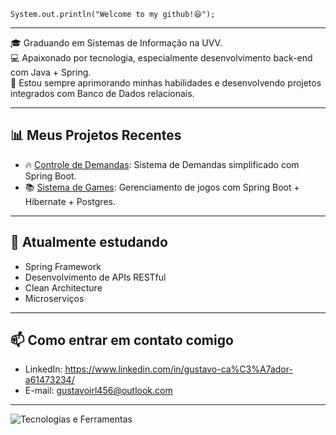 
`System.out.println("Welcome to my github!😆");`

---

🎓 Graduando em Sistemas de Informação na UVV.  
💻 Apaixonado por tecnologia, especialmente desenvolvimento back-end com Java + Spring.  
🚀 Estou sempre aprimorando minhas habilidades e desenvolvendo projetos integrados com Banco de Dados relacionais.

---

## 📊 Meus Projetos Recentes
- 🔥 [Controle de Demandas](https://github.com/gustavo-cacador/controle-demandas): Sistema de Demandas simplificado com Spring Boot.  
- 📚 [Sistema de Games](https://github.com/gustavo-cacador/gamelist): Gerenciamento de jogos com Spring Boot + Hibernate + Postgres.

---

## 🌱 Atualmente estudando
- Spring Framework
- Desenvolvimento de APIs RESTful  
- Clean Architecture  
- Microserviços

---

## 📫 Como entrar em contato comigo
- LinkedIn: https://www.linkedin.com/in/gustavo-ca%C3%A7ador-a61473234/  
- E-mail: gustavoirl456@outlook.com

---

<img src="https://skillicons.dev/icons?i=java,spring,postman, mysql,docker,git" alt="Tecnologias e Ferramentas" />

